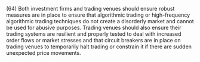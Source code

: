 (64) Both investment firms and trading venues should ensure robust measures are in place to ensure that algorithmic trading or high-frequency algorithmic trading techniques do not create a disorderly market and cannot be used for abusive purposes. Trading venues should also ensure their trading systems are resilient and properly tested to deal with increased order flows or market stresses and that circuit breakers are in place on trading venues to temporarily halt trading or constrain it if there are sudden unexpected price movements.